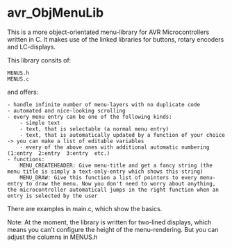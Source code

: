 avr_ObjMenuLib
==============

This is a more object-orientated menu-library for AVR Microcontrollers written in C. It makes use of the linked libraries for buttons, rotary encoders and LC-displays.

This library consits of:

    MENUS.h
    MENUS.c

and offers:

    - handle infinite number of menu-layers with no duplicate code
    - automated and nice-looking scrolling
    - every menu entry can be one of the following kinds:
        - simple text
        - text, that is selectable (a normal menu entry)
        - text, that is automatically updated by a function of your choice -> you can make a list of editable variables
        - every of the above ones with additional automatic numbering (1:entry  2:entry  3:entry  etc.)
    - functions:
        MENU_CREATEHEADER: Give menu-title and get a fancy string (the menu title is simply a text-only-entry which shows this string)
        MENU_DRAW: Give this function a list of pointers to every menu-entry to draw the menu. Now you don't need to worry about anything, the microcontroller automaticall jumps in the right function when an entry is selected by the user

There are examples in main.c, which show the basics.

Note: At the moment, the library is written for two-lined displays, which means you can't configure the height of the menu-rendering. But you can adjust the columns in MENUS.h